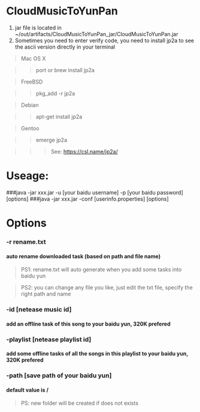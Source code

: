 # CloudMusicToYunPan

1. jar file is located in ~/out/artifacts/CloudMusicToYunPan_jar/CloudMusicToYunPan.jar
2. Sometimes you need to enter verify code, you need to install jp2a to see the ascii version directly in your terminal

> Mac OS X

>> port or brew install jp2a

> FreeBSD

>> pkg_add -r jp2a

> Debian

> >apt-get install jp2a

> Gentoo

>> emerge jp2a

>>> See: https://csl.name/jp2a/

# Useage:

###java -jar xxx.jar -u [your baidu username] -p [your baidu password] [options]
###java -jar xxx.jar -conf [userinfo.properties] [options]

# Options
### -r rename.txt 
#### auto rename downloaded task (based on path and file name)
>PS1: rename.txt will auto generate when you add some tasks into baidu yun

>PS2: you can change any file you like, just edit the txt file, specify the right path and name

### -id [netease music id]
#### add an offline task of this song to your baidu yun, 320K prefered

### -playlist [netease playlist id]
#### add some offline tasks of all the songs in this playlist to your baidu yun, 320K prefered

### -path [save path of your baidu yun]
#### default value is /
>PS: new folder will be created if does not exists
